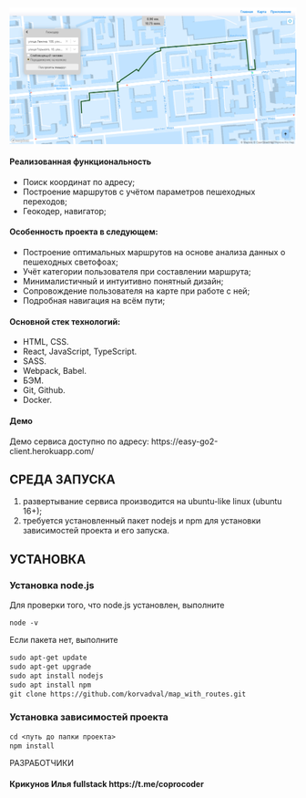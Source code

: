 ![Alt text](/src/images/home/Map1.png "Optional title")

<h4>Реализованная функциональность</h4>
<ul>
    <li>Поиск координат по адресу;</li>
    <li>Построение маршрутов с учётом параметров пешеходных переходов;</li>
    <li>Геокодер, навигатор;</li>
</ul> 
<h4>Особенность проекта в следующем:</h4>
<ul>
 <li>Построение оптимальных маршрутов на основе анализа данных о пешеходных светофоах;</li>  
 <li>Учёт категории пользователя при составлении маршрута;</li>  
 <li>Минималистичный и интуитивно понятный дизайн;</li>
 <li>Сопровождение пользователя на карте при работе с ней;</li>
 <li>Подробная навигация на всём пути;</li>  
 </ul>
<h4>Основной стек технологий:</h4>
<ul>
	<li>HTML, CSS.</li>
	<li>React, JavaScript, TypeScript.</li>
	<li>SASS.</li>
	<li>Webpack, Babel.</li>
	<li>БЭМ.</li>
	<li>Git, Github.</li>
	<li>Docker.</li>
 </ul>
<h4>Демо</h4>
<p>Демо сервиса доступно по адресу: https://easy-go2-client.herokuapp.com/ </p>


СРЕДА ЗАПУСКА
------------
1) развертывание сервиса производится на ubuntu-like linux (ubuntu 16+);
2) требуется установленный пакет nodejs и npm для установки зависимостей проекта и его запуска.


УСТАНОВКА
------------
### Установка node.js

Для проверки того, что node.js установлен, выполните
~~~
node -v
~~~

Если пакета нет, выполните
~~~
sudo apt-get update
sudo apt-get upgrade
sudo apt install nodejs
sudo apt install npm
git clone https://github.com/korvadval/map_with_routes.git
~~~

### Установка зависимостей проекта

~~~
cd <путь до папки проекта>
npm install
~~~

РАЗРАБОТЧИКИ

<h4>Крикунов Илья fullstack https://t.me/coprocoder</h4>


